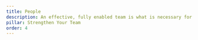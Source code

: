 ```yaml
---
title: People
description: An effective, fully enabled team is what is necessary for sustainable, profitable growth. Prodyssey can help you build and equip a mighty one.
pillar: Strengthen Your Team
order: 4
---
```


